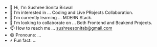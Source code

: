 - 👋 Hi, I’m Sushree Sonita Biswal
- 👀 I’m interested in ... Coding and Live PRojects Collaboration.
- 🌱 I’m currently learning ... MDERN Stack.
- 💞️ I’m looking to collaborate on ... Both Frontend and Bcakend Projects.
- 📫 How to reach me ... sushreesonitab@gmail.com
- 😄 Pronouns: ...
- ⚡ Fun fact: ...

<!---
SushreeSonitaBiswal/SushreeSonitaBiswal is a ✨ special ✨ repository because its `README.md` (this file) appears on your GitHub profile.
You can click the Preview link to take a look at your changes.
--->
